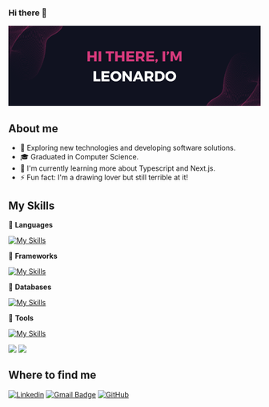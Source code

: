 ### Hi there 👋

<img alt="Hi, I'm Leonardo" src="./assets/cover.png" />

## About me

- 🔭 Exploring new technologies and developing software solutions.
- 🎓 Graduated in Computer Science.
- 🌱 I'm currently learning more about Typescript and Next.js.
- ⚡ Fun fact: I'm a drawing lover but still terrible at it!

## My Skills
💪 **Languages**

[![My Skills](https://skillicons.dev/icons?i=js,java)](https://skillicons.dev)

:dart: **Frameworks**

[![My Skills](https://skillicons.dev/icons?i=react,nextjs,vue,angular,spring,bootstrap,tailwind)](https://skillicons.dev)

💾 **Databases**

[![My Skills](https://skillicons.dev/icons?i=mysql,mongodb,postgres)](https://skillicons.dev)

🔨 **Tools**

[![My Skills](https://skillicons.dev/icons?i=github,git,postman)](https://skillicons.dev)

<div>
  <img height="195px" src="https://github-readme-stats.vercel.app/api?username=leo3210k&show_icons=true&theme=radical&count_private=true"/>
  <img height="195px" src="https://github-readme-stats.vercel.app/api/top-langs/?username=leo3210k&layout=compact&theme=radical">
</div>

## Where to find me

[![Linkedin](https://img.shields.io/badge/-Leonardo-blue?style=flat-square&logo=Linkedin&logoColor=white&link=https://www.linkedin.com/in/leonardo-coêlho-9599b9200)](https://www.linkedin.com/in/leonardo-coêlho-9599b9200)
[![Gmail Badge](https://img.shields.io/badge/-leocoelho.pi@gmail.com-006bed?style=flat-square&logo=Gmail&logoColor=white&link=mailto:leocoelho.pi@gmail.com)](mailto:leocoelho.pi@gmail.com)
[![GitHub](https://img.shields.io/github/followers/leo3210k?label=follow&style=social)](https://github.com/leo3210k)
